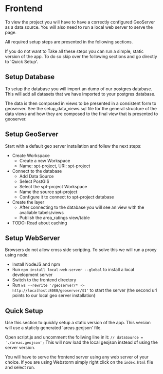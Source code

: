 # Frontend

To view the project you will have to have a correctly configured GeoServer as a data source.
You will also need to run a local web server to serve the page.


All required setup steps are presented in the following sections.


If you do not want to Take all these steps you can run a simple, static version of the app.
To do so skip over the following sections and go directly to 'Quick Setup'.

## Setup Database

To setup the database you will import an dump of our postgres database.
This will add all datasets that we have imported to your postgres database.

The data is then composed in views to be presented in a consistent form to geoserver.
See the setup_data_views.sql file for the general structure of the data views and how
they are composed to the final view that is presented to geoserver.

## Setup GeoServer

Start with a default geo server installation and follew the next steps:
- Create Workspace
  - Create a new Workspace
  - Name: spt-project, URI: spt-project
- Connect to the database
  - Add Data Source
  - Select PostGIS
  - Select the spt-project Workspace
  - Name the source spt-project
  - Configure it to connect to spt-project database
- Create the layer
  - After connecting to the database you will see an view with the avaliable tabels/views
  - Publish the area_ratings view/table
- TODO: Read about caching

## Setup WebServer

Browsers do not allow cross side scripting. To solve this we will run a proxy using node:
- Install NodeJS and npm
- Run `npm install local-web-server --global` to install a local development server
- Switch to the frontend directory
- Run `ws --rewrite '/geoserver/* -> http://localhost:8080/geoserver/$1'` to start the server
   (the second url points to our local geo server installation)


## Quick Setup

Use this section to quickly setup a static version of the app.
This version will use a staticly generated 'areas.geojson' file.

Open script.js and uncomment the follwing line in it:
`// dataSource = './areas.geojson';`
This will now load the local geojson instead of using the server version.

You will have to serve the frontend server using any web server of your choice.
If you are using Webstorm simply right click on the `index.html` file and select run.
